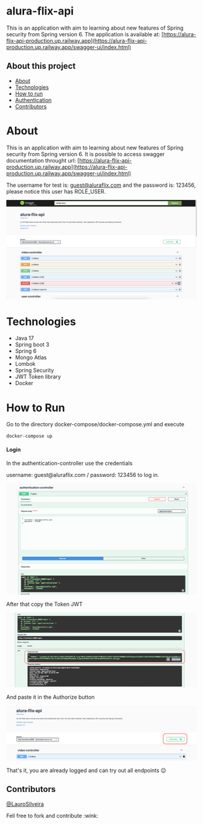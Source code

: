 # alura-flix-api

This is an application with aim to learning about new features of Spring security from Spring version 6.
The application is available at: 
[https://alura-flix-api-production.up.railway.app](https://alura-flix-api-production.up.railway.app/swagger-ui/index.html)

## About this project
* [About](#about)
* [Technologies](#Technologies)
* [How to run](#how-to-run)
* [Authentication](#login)
* [Contributors](#contributors)

# About 
This is an application with aim to learning about new features of Spring security from Spring version 6.
It is possible to access swagger documentation throught url: [https://alura-flix-api-production.up.railway.app](https://alura-flix-api-production.up.railway.app/swagger-ui/index.html)

The username for test is: guest@aluraflix.com and the password is: 123456, please notice this user has ROLE_USER.

![alura-flix-api-swagger.png](data/alura-flix-api-swagger.png)

# Technologies
- Java 17
- Spring boot 3
- Spring 6
- Mongo Atlas
- Lombok
- Spring Security
- JWT Token library
- Docker 

# How to Run
<p>Go to the directory docker-compose/docker-compose.yml and execute<p/>

```shell
docker-compose up
```

#### Login
<p>In the authentication-controller use the credentials<p/>
<p>username: guest@aluraflix.com / password: 123456 to log in.<p/>

![login.png](data/login.png)

<p>After that copy the Token JWT<p/>

![token-jwt.png](data/token-jwt.png)

<p>And paste it in the Authorize button<p/>

![authorize-token.png](data/authorize-token.png)

That's it, you are already logged and can try out all endpoints :wink:

## Contributors
[@LauroSilveira](https://github.com/LauroSilveira)

<p>Fell free to fork and contribute :wink:<p/>

